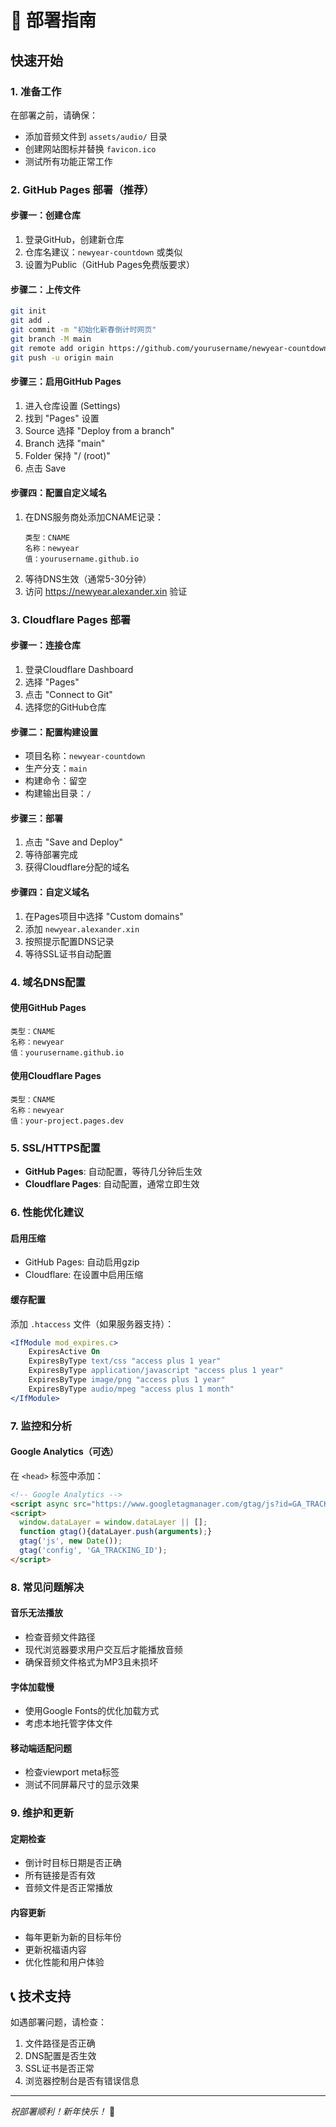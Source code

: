 # 🚀 部署指南

## 快速开始

### 1. 准备工作
在部署之前，请确保：
- 添加音频文件到 `assets/audio/` 目录
- 创建网站图标并替换 `favicon.ico`
- 测试所有功能正常工作

### 2. GitHub Pages 部署（推荐）

#### 步骤一：创建仓库
1. 登录GitHub，创建新仓库
2. 仓库名建议：`newyear-countdown` 或类似
3. 设置为Public（GitHub Pages免费版要求）

#### 步骤二：上传文件
```bash
git init
git add .
git commit -m "初始化新春倒计时网页"
git branch -M main
git remote add origin https://github.com/yourusername/newyear-countdown.git
git push -u origin main
```

#### 步骤三：启用GitHub Pages
1. 进入仓库设置 (Settings)
2. 找到 "Pages" 设置
3. Source 选择 "Deploy from a branch"
4. Branch 选择 "main"
5. Folder 保持 "/ (root)"
6. 点击 Save

#### 步骤四：配置自定义域名
1. 在DNS服务商处添加CNAME记录：
   ```
   类型：CNAME
   名称：newyear
   值：yourusername.github.io
   ```
2. 等待DNS生效（通常5-30分钟）
3. 访问 https://newyear.alexander.xin 验证

### 3. Cloudflare Pages 部署

#### 步骤一：连接仓库
1. 登录Cloudflare Dashboard
2. 选择 "Pages"
3. 点击 "Connect to Git"
4. 选择您的GitHub仓库

#### 步骤二：配置构建设置
- 项目名称：`newyear-countdown`
- 生产分支：`main`
- 构建命令：留空
- 构建输出目录：`/`

#### 步骤三：部署
1. 点击 "Save and Deploy"
2. 等待部署完成
3. 获得Cloudflare分配的域名

#### 步骤四：自定义域名
1. 在Pages项目中选择 "Custom domains"
2. 添加 `newyear.alexander.xin`
3. 按照提示配置DNS记录
4. 等待SSL证书自动配置

### 4. 域名DNS配置

#### 使用GitHub Pages
```
类型：CNAME
名称：newyear
值：yourusername.github.io
```

#### 使用Cloudflare Pages
```
类型：CNAME
名称：newyear
值：your-project.pages.dev
```

### 5. SSL/HTTPS配置

- **GitHub Pages**: 自动配置，等待几分钟后生效
- **Cloudflare Pages**: 自动配置，通常立即生效

### 6. 性能优化建议

#### 启用压缩
- GitHub Pages: 自动启用gzip
- Cloudflare: 在设置中启用压缩

#### 缓存配置
添加 `.htaccess` 文件（如果服务器支持）：
```apache
<IfModule mod_expires.c>
    ExpiresActive On
    ExpiresByType text/css "access plus 1 year"
    ExpiresByType application/javascript "access plus 1 year"
    ExpiresByType image/png "access plus 1 year"
    ExpiresByType audio/mpeg "access plus 1 month"
</IfModule>
```

### 7. 监控和分析

#### Google Analytics（可选）
在 `<head>` 标签中添加：
```html
<!-- Google Analytics -->
<script async src="https://www.googletagmanager.com/gtag/js?id=GA_TRACKING_ID"></script>
<script>
  window.dataLayer = window.dataLayer || [];
  function gtag(){dataLayer.push(arguments);}
  gtag('js', new Date());
  gtag('config', 'GA_TRACKING_ID');
</script>
```

### 8. 常见问题解决

#### 音乐无法播放
- 检查音频文件路径
- 现代浏览器要求用户交互后才能播放音频
- 确保音频文件格式为MP3且未损坏

#### 字体加载慢
- 使用Google Fonts的优化加载方式
- 考虑本地托管字体文件

#### 移动端适配问题
- 检查viewport meta标签
- 测试不同屏幕尺寸的显示效果

### 9. 维护和更新

#### 定期检查
- 倒计时目标日期是否正确
- 所有链接是否有效
- 音频文件是否正常播放

#### 内容更新
- 每年更新为新的目标年份
- 更新祝福语内容
- 优化性能和用户体验

## 📞 技术支持

如遇部署问题，请检查：
1. 文件路径是否正确
2. DNS配置是否生效
3. SSL证书是否正常
4. 浏览器控制台是否有错误信息

---
*祝部署顺利！新年快乐！* 🎊
